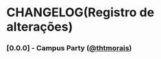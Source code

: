 # CHANGELOG(Registro de alterações)

### [0.0.0] - Campus Party ([@thtmorais](https://gitlab.com/thtmorais))
